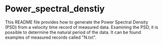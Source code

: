# Power_spectral_denstiy
This README file provides how to generate the Power Spectral Density (PSD) from a velocity time record of measured data. Examining the PSD, it is possible to determine the natural period of the data. It can be found examples of measured records called "N.txt".
